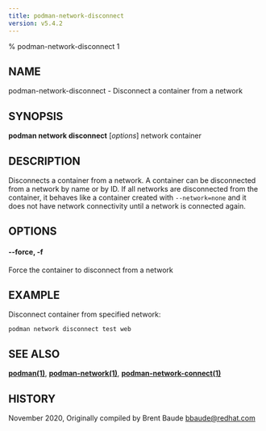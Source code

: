```yaml
---
title: podman-network-disconnect
version: v5.4.2
---
```


% podman-network-disconnect 1

## NAME
podman\-network\-disconnect - Disconnect a container from a network

## SYNOPSIS
**podman network disconnect** [*options*] network container

## DESCRIPTION
Disconnects a container from a network. A container can be disconnected from a network by name or by ID.
If all networks are disconnected from the container, it behaves like a container created with `--network=none`
and it does not have network connectivity until a network is connected again.


## OPTIONS
#### **--force**, **-f**

Force the container to disconnect from a network

## EXAMPLE

Disconnect container from specified network:
```
podman network disconnect test web
```


## SEE ALSO
**[podman(1)](podman.1.md)**, **[podman-network(1)](podman-network.1.md)**, **[podman-network-connect(1)](podman-network-connect.1.md)**

## HISTORY
November 2020, Originally compiled by Brent Baude <bbaude@redhat.com>
